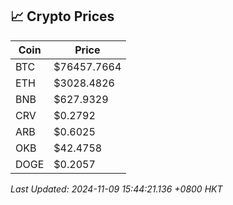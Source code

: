 ## 📈 Crypto Prices

| Coin | Price |
| ---- | ----- |
| BTC | $76457.7664 |
| ETH | $3028.4826 |
| BNB | $627.9329 |
| CRV | $0.2792 |
| ARB | $0.6025 |
| OKB | $42.4758 |
| DOGE | $0.2057 |

_Last Updated: 2024-11-09 15:44:21.136 +0800 HKT_
